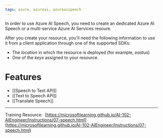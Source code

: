 ```yaml
---
tags: azure, azureai, azureaispeech
---
```


In order to use Azure AI Speech, you need to create an dedicated Azure AI Speech or a multi-service Azure AI Services resoure.

After you create your resource, you'll need the following information to use it from a client application through one of the supported SDKs:

-   The *location* in which the resource is deployed (for example, *eastus*)
-   One of the *keys* assigned to your resource.

# Features

-   [[Speech to Text API]]
-   [[Text to Speech API]]
-   [[Translate Speech]]

---

Training Resource:  [https://microsoftlearning.github.io/AI-102-AIEngineer/Instructions/07-speech.html](https://microsoftlearning.github.io/AI-102-AIEngineer/Instructions/07-speech.html)

